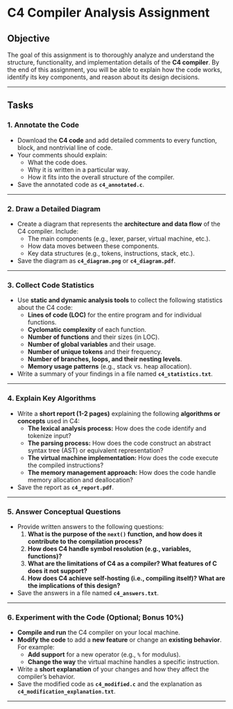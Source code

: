 # C4 Compiler Analysis Assignment

## Objective

The goal of this assignment is to thoroughly analyze and understand the structure, functionality, and implementation details of the **C4 compiler**. By the end of this assignment, you will be able to explain how the code works, identify its key components, and reason about its design decisions.

---

## Tasks

### 1. Annotate the Code
- Download the **C4 code** and add detailed comments to every function, block, and nontrivial line of code.
- Your comments should explain:
  - What the code does.
  - Why it is written in a particular way.
  - How it fits into the overall structure of the compiler.
- Save the annotated code as **`c4_annotated.c`**.

---

### 2. Draw a Detailed Diagram
- Create a diagram that represents the **architecture and data flow** of the C4 compiler. Include:
  - The main components (e.g., lexer, parser, virtual machine, etc.).
  - How data moves between these components.
  - Key data structures (e.g., tokens, instructions, stack, etc.).
- Save the diagram as **`c4_diagram.png`** or **`c4_diagram.pdf`**.

---

### 3. Collect Code Statistics
- Use **static and dynamic analysis tools** to collect the following statistics about the C4 code:
  - **Lines of code (LOC)** for the entire program and for individual functions.
  - **Cyclomatic complexity** of each function.
  - **Number of functions** and their sizes (in LOC).
  - **Number of global variables** and their usage.
  - **Number of unique tokens** and their frequency.
  - **Number of branches, loops, and their nesting levels**.
  - **Memory usage patterns** (e.g., stack vs. heap allocation).
- Write a summary of your findings in a file named **`c4_statistics.txt`**.

---

### 4. Explain Key Algorithms
- Write a **short report (1-2 pages)** explaining the following **algorithms or concepts** used in C4:
  - **The lexical analysis process:** How does the code identify and tokenize input?
  - **The parsing process:** How does the code construct an abstract syntax tree (AST) or equivalent representation?
  - **The virtual machine implementation:** How does the code execute the compiled instructions?
  - **The memory management approach:** How does the code handle memory allocation and deallocation?
- Save the report as **`c4_report.pdf`**.

---

### 5. Answer Conceptual Questions
- Provide written answers to the following questions:
  1. **What is the purpose of the `next()` function, and how does it contribute to the compilation process?**
  2. **How does C4 handle symbol resolution (e.g., variables, functions)?**
  3. **What are the limitations of C4 as a compiler? What features of C does it not support?**
  4. **How does C4 achieve self-hosting (i.e., compiling itself)? What are the implications of this design?**
- Save the answers in a file named **`c4_answers.txt`**.

---

### 6. Experiment with the Code (**Optional; Bonus 10%**)
- **Compile and run** the C4 compiler on your local machine.
- **Modify the code** to add a **new feature** or change an **existing behavior**. For example:
  - **Add support** for a new operator (e.g., `%` for modulus).
  - **Change the way** the virtual machine handles a specific instruction.
- Write a **short explanation** of your changes and how they affect the compiler’s behavior.
- Save the modified code as **`c4_modified.c`** and the explanation as **`c4_modification_explanation.txt`**.

---
